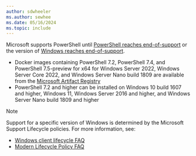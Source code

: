 ```yaml
---
author: sdwheeler
ms.author: sewhee
ms.date: 05/16/2024
ms.topic: include
---
```

<!-- markdownlint-disable first-line-h1 -->
Microsoft supports PowerShell until [PowerShell reaches end-of-support][lifecycle] or the version of
[Windows reaches end-of-support][eol-windows].

- Docker images containing PowerShell 7.2, PowerShell 7.4, and PowerShell 7.5-preview for x64 for
  Windows Server 2022, Windows Server Core 2022, and Windows Server Nano build 1809 are available
  from the [Microsoft Artifact Registry][mcr]
- PowerShell 7.2 and higher can be installed on Windows 10 build 1607 and higher, Windows 11,
  Windows Server 2016 and higher, and Windows Server Nano build 1809 and higher

> [!NOTE]
> Support for a specific version of Windows is determined by the Microsoft Support Lifecycle
> policies. For more information, see:
>
> - [Windows client lifecycle FAQ][client-faq]
> - [Modern Lifecycle Policy FAQ][modern]

[lifecycle]: /powershell/scripting/install/powershell-support-lifecycle
[eol-windows]: /lifecycle/products/?terms=Windows%20Server&products=windows
[client-faq]: /lifecycle/faq/windows
[modern]: /lifecycle/policies/modern
[mcr]: https://mcr.microsoft.com/en-us/product/powershell/tags
